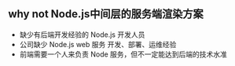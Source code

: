 ## why not Node.js中间层的服务端渲染方案

* 缺少有后端开发经验的 Node.js 开发人员<!-- .element: class="fragment" data-fragment-index="1" -->
* 公司缺少 Node.js web 服务 开发、部署、运维经验<!-- .element: class="fragment" data-fragment-index="2" -->
* 前端需要一个人来负责 Node 服务，但不一定能达到后端的技术水准<!-- .element: class="fragment" data-fragment-index="3" -->

